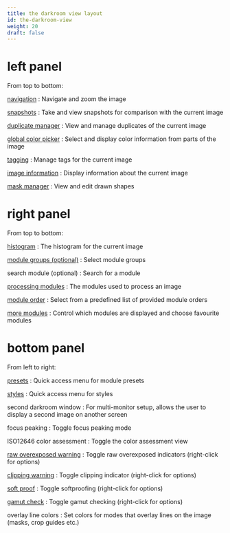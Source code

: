 ```yaml
---
title: the darkroom view layout
id: the-darkroom-view
weight: 20
draft: false
---
```


# left panel

From top to bottom:

[navigation](../module-reference/utility-modules/darkroom/navigation.md)
: Navigate and zoom the image

[snapshots](../module-reference/utility-modules/darkroom/snapshots.md)
: Take and view snapshots for comparison with the current image

[duplicate manager](../module-reference/utility-modules/darkroom/duplicate-manager.md)
: View and manage duplicates of the current image

[global color picker](../module-reference/utility-modules/darkroom/global-color-picker.md)
: Select and display color information from parts of the image

[tagging](../module-reference/utility-modules/shared/tagging.md)
: Manage tags for the current image

[image information](../module-reference/utility-modules/shared/image-information.md)
: Display information about the current image

[mask manager](../module-reference/utility-modules/darkroom/mask-manager.md)
: View and edit drawn shapes

# right panel

From top to bottom:

[histogram](../module-reference/utility-modules/shared/histogram.md)
: The histogram for the current image

[module groups (optional)](../module-reference/utility-modules/darkroom/module-groups.md)
: Select module groups

search module (optional)
: Search for a module

[processing modules](../module-reference/processing-modules/_index.md)
: The modules used to process an image

[module order](../module-reference/utility-modules/darkroom/module-order.md)
: Select from a predefined list of provided module orders

[more modules](../module-reference/utility-modules/darkroom/more-modules.md)
: Control which modules are displayed and choose favourite modules

# bottom panel

From left to right:

[presets](./interacting-with-modules/presets.md)
: Quick access menu for module presets

[styles](../module-reference/utility-modules/lighttable/styles.md)
: Quick access menu for styles

second darkroom window
: For multi-monitor setup, allows the user to display a second image on another screen

focus peaking
: Toggle focus peaking mode

ISO12646 color assessment
: Toggle the color assessment view

[raw overexposed warning](../module-reference/utility-modules/darkroom/raw-overexposed.md)
: Toggle raw overexposed indicators (right-click for options)

[clipping warning](../module-reference/utility-modules/darkroom/clipping.md)
: Toggle clipping indicator (right-click for options)

[soft proof](../module-reference/utility-modules/darkroom/soft-proof.md)
: Toggle softproofing (right-click for options)

[gamut check](../module-reference/utility-modules/darkroom/gamut.md)
: Toggle gamut checking (right-click for options)

overlay line colors
: Set colors for modes that overlay lines on the image (masks, crop guides etc.)
